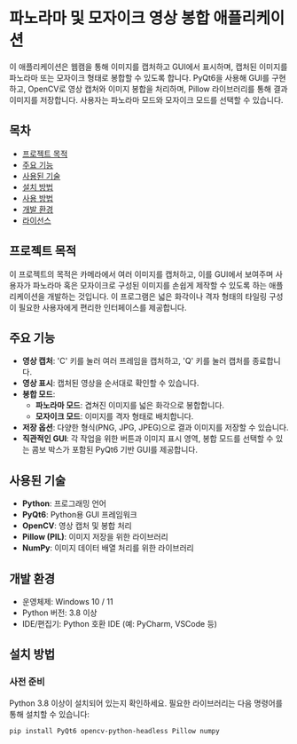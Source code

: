 # 파노라마 및 모자이크 영상 봉합 애플리케이션

이 애플리케이션은 웹캠을 통해 이미지를 캡처하고 GUI에서 표시하며, 캡처된 이미지를 파노라마 또는 모자이크 형태로 봉합할 수 있도록 합니다. PyQt6을 사용해 GUI를 구현하고, OpenCV로 영상 캡처와 이미지 봉합을 처리하며, Pillow 라이브러리를 통해 결과 이미지를 저장합니다. 사용자는 파노라마 모드와 모자이크 모드를 선택할 수 있습니다.

## 목차

- [프로젝트 목적](#프로젝트-목적)
- [주요 기능](#주요-기능)
- [사용된 기술](#사용된-기술)
- [설치 방법](#설치-방법)
- [사용 방법](#사용-방법)
- [개발 환경](#개발-환경)
- [라이선스](#라이선스)

## 프로젝트 목적

이 프로젝트의 목적은 카메라에서 여러 이미지를 캡처하고, 이를 GUI에서 보여주며 사용자가 파노라마 혹은 모자이크로 구성된 이미지를 손쉽게 제작할 수 있도록 하는 애플리케이션을 개발하는 것입니다. 이 프로그램은 넓은 화각이나 격자 형태의 타일링 구성이 필요한 사용자에게 편리한 인터페이스를 제공합니다.

## 주요 기능

- **영상 캡처**: 'C' 키를 눌러 여러 프레임을 캡처하고, 'Q' 키를 눌러 캡처를 종료합니다.
- **영상 표시**: 캡처된 영상을 순서대로 확인할 수 있습니다.
- **봉합 모드**:
  - **파노라마 모드**: 겹쳐진 이미지를 넓은 화각으로 봉합합니다.
  - **모자이크 모드**: 이미지를 격자 형태로 배치합니다.
- **저장 옵션**: 다양한 형식(PNG, JPG, JPEG)으로 결과 이미지를 저장할 수 있습니다.
- **직관적인 GUI**: 각 작업을 위한 버튼과 이미지 표시 영역, 봉합 모드를 선택할 수 있는 콤보 박스가 포함된 PyQt6 기반 GUI를 제공합니다.

## 사용된 기술

- **Python**: 프로그래밍 언어
- **PyQt6**: Python용 GUI 프레임워크
- **OpenCV**: 영상 캡처 및 봉합 처리
- **Pillow (PIL)**: 이미지 저장을 위한 라이브러리
- **NumPy**: 이미지 데이터 배열 처리를 위한 라이브러리

## 개발 환경
- 운영체제: Windows 10 / 11
- Python 버전: 3.8 이상
- IDE/편집기: Python 호환 IDE (예: PyCharm, VSCode 등)

## 설치 방법
### 사전 준비

Python 3.8 이상이 설치되어 있는지 확인하세요. 필요한 라이브러리는 다음 명령어를 통해 설치할 수 있습니다:

```bash
pip install PyQt6 opencv-python-headless Pillow numpy








